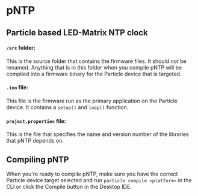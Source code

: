 # pNTP

## Particle based LED-Matrix NTP clock 

#### ```/src``` folder:  
This is the source folder that contains the firmware files. It should *not* be renamed. Anything that is in this folder when you compile pNTP will be compiled into a firmware binary for the Particle device that is targeted.

#### ```.ino``` file:
This file is the firmware run as the primary application on the Particle device. It contains a `setup()` and `loop()` function.

#### ```project.properties``` file:  
This is the file that specifies the name and version number of the libraries that pNTP depends on.

## Compiling pNTP

When you're ready to compile pNTP, make sure you have the correct Particle device target selected and run `particle compile <platform>` in the CLI or click the Compile button in the Desktop IDE.

